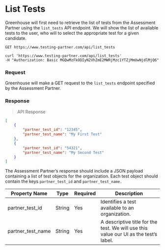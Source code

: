 # List Tests

Greenhouse will first need to retrieve the list of tests from the Assessment Partner using the `list_tests` API endpoint. We will show the list of available tests to the user, who will to select the appropriate test for a given candidate. 

`GET https://www.testing-partner.com/api/list_tests`

```shell
curl 'https://www.testing-partner.com/api/list_tests'
-H "Authorization: Basic MGQwMzFkODIyN2VhZmE2MWRjMzc1YTZjMmUwNjdlMjQ6"
```

### Request

Greenhouse will make a GET request to the `list_tests` endpoint specified by the Assessment Partner.

### Response

> API Response

```json
[
	{
		"partner_test_id": "12345",
		"partner_test_name": "My First Test" 
	},
	{
		"partner_test_id": "54321",
		"partner_test_name": "My Second Test"
	}
]
```


The Assessment Partner’s response should include a JSON payload containing a list of test objects for the organization. Each test object should contain the keys `partner_test_id` and `partner_test_name.`



Property Name | Type | Required | Description
-------------- | -------------- | -------------- | --------------
partner_test_id | String | Yes | Identifies a test available to an organization.
partner_test_name | String | Yes | A descriptive title for the test. We will use this value our UI as the test’s label.
